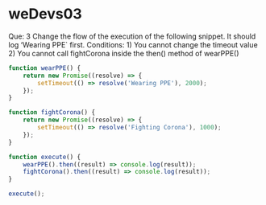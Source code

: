 # weDevs03

Que: 3
Change the flow of the execution of the following snippet. It should log ‘Wearing PPE` first.
Conditions: 1) You cannot change the timeout value 2) You cannot call fightCorona inside the then() method of wearPPE()

```javascript
function wearPPE() {
	return new Promise((resolve) => {
		setTimeout(() => resolve('Wearing PPE'), 2000);
	});
}

function fightCorona() {
	return new Promise((resolve) => {
		setTimeout(() => resolve('Fighting Corona'), 1000);
	});
}

function execute() {
	wearPPE().then((result) => console.log(result));
	fightCorona().then((result) => console.log(result));
}

execute();
```
